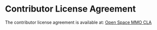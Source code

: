 # Contributor License Agreement

The contributor license agreement is available at: [Open Space MMO CLA](https://gist.github.com/rlneumiller/9ecdc1e5aeedc2f7b2cebc0fa96ceee2)


